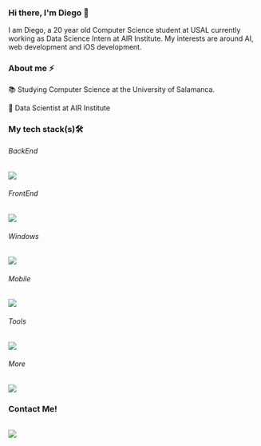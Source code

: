 ### Hi there, I'm Diego 👋

I am Diego, a 20 year old Computer Science student at USAL currently working as Data Science Intern at AIR Institute.
My interests are around AI, web development and iOS development.

### About me ⚡
📚 Studying Computer Science at the University of Salamanca.

🤖 Data Scientist at AIR Institute 

### My tech stack(s)🛠

<p align="center">
  <h6>BackEnd</h6>
  <a href="https://skillicons.dev">
    <img src="https://skillicons.dev/icons?i=py,java,c,ts,nodejs,express,mongodb&perline=3" />
  </a>
</p>

<p align="center">
  <h6>FrontEnd</h6>
  <a href="https://skillicons.dev">
    <img src="https://skillicons.dev/icons?i=html,js" />
  </a>
</p>

<p align="center">
  <h6>Windows</h6>
  <a href="https://skillicons.dev">
    <img src="https://skillicons.dev/icons?i=dotnet,cs" />
  </a>
</p>

<p align="center">
  <h6>Mobile</h6>
  <a href="https://skillicons.dev">
    <img src="https://skillicons.dev/icons?i=swift,sqlite" />
  </a>
</p>

<p align="center">
  <h6>Tools</h6>
  <a href="https://skillicons.dev">
    <img src="https://skillicons.dev/icons?i=git,github,githubactions,docker,vscode,visualstudio,postman&perline=3" />
  </a>
</p>

<p align="center">
  <h6>More</h6>
  <a href="https://skillicons.dev">
    <img src="https://skillicons.dev/icons?i=linux,bash" />
  </a>
</p>

### Contact Me!
<p align="center">
  <h6></h6>
  <a href="https://www.linkedin.com/in/diegoobh/">
    <img src="https://skillicons.dev/icons?i=linkedin" />
  </a>
</p>
